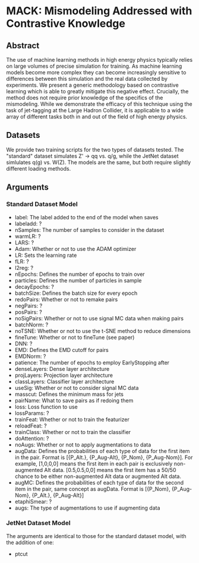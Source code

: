 # MACK: Mismodeling Addressed with Contrastive Knowledge

## Abstract

The use of machine learning methods in high energy physics typically relies on large volumes of precise simulation for training. As machine learning models become more complex they can become increasingly sensitive to differences between this simulation and the real data collected by experiments. We present a generic methodology based on contrastive learning which is able to greatly mitigate this negative effect. Crucially, the method does not require prior knowledge of the specifics of the mismodeling. While we demonstrate the efficacy of this technique using the task of jet-tagging at the Large Hadron Collider, it is applicable to a wide array of different tasks both in and out of the field of high energy physics.

## Datasets

We provide two training scripts for the two types of datasets tested. The "standard" dataset simulates Z' -> qq vs. q/g, while the JetNet dataset simlulates q(g) vs. W(Z). The models are the same, but both require slightly different loading methods.

## Arguments

### Standard Dataset Model
* label: The label added to the end of the model when saves
* labeladd: ?
* nSamples: The number of samples to consider in the dataset
* warmLR: ?
* LARS: ?
* Adam: Whether or not to use the ADAM optimizer
* LR: Sets the learning rate
* fLR: ?
* l2reg: ?
* nEpochs: Defines the number of epochs to train over
* particles: Defines the number of particles in sample
* decayEpochs: ?
* batchSize: Defines the batch size for every epoch
* redoPairs: Whether or not to remake pairs
* negPairs: ?
* posPairs: ?
* noSigPairs: Whether or not to use signal MC data when making pairs
* batchNorm: ?
* noTSNE: Whether or not to use the t-SNE method to reduce dimensions
* fineTune: Whether or not to fineTune (see paper)
* DNN: ?
* EMD: Defines the EMD cutoff for pairs
* EMDNorm: ?
* patience: The number of epochs to employ EarlyStopping after
* denseLayers: Dense layer architecture
* projLayers: Projection layer architecture
* classLayers: Classifier layer architecture
* useSig: Whether or not to consider signal MC data
* masscut: Defines the minimum mass for jets
* pairName: What to save pairs as if redoing them
* loss: Loss function to use
* lossParams: ?
* trainFeat: Whether or not to train the featurizer
* reloadFeat: ?
* trainClass: Whether or not to train the classifier
* doAttention: ?
* noAugs: Whether or not to apply augmentations to data
* augData: Defines the probabilities of each type of data for the first item in the pair. Format is [{P_Alt.}, {P_Aug-Alt}, {P_Nom}, {P_Aug-Nom}]. For example, [1,0,0,0] means the first item in each pair is exclusively non-augmented Alt data. [0.5,0.5,0,0] means the first item has a 50/50 chance to be either non-augmented Alt data or augmented Alt data.
* augMC: Defines the probabilities of each type of data for the second item in the pair, same concept as augData. Format is [{P_Nom}, {P_Aug-Nom}, {P_Alt.}, {P_Aug-Alt}]
* etaphiSmear: ?
* augs: The type of augmentations to use if augmenting data

### JetNet Dataset Model
The arguments are identical to those for the standard dataset model, with the addition of one:
* ptcut
